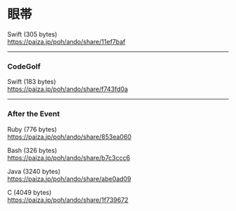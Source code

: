 眼帯
====
  
  
Swift (305 bytes)  
https://paiza.jp/poh/ando/share/11ef7baf  

  
-----
### CodeGolf
  
  
Swift (183 bytes)  
https://paiza.jp/poh/ando/share/f743fd0a  
  
  
  
-----
### After the Event
  
  
Ruby (776 bytes)  
https://paiza.jp/poh/ando/share/853ea060  
  
Bash (326 bytes)  
https://paiza.jp/poh/ando/share/b7c3ccc6  
  
Java (3240 bytes)  
https://paiza.jp/poh/ando/share/abe0ad09  
  
C (4049 bytes)  
https://paiza.jp/poh/ando/share/1f739672  
  
